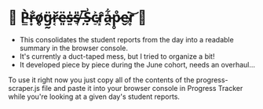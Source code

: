 # 🤖 P̴̳̀r̵̟̐o̸̥̕g̷̰̈ř̴͔ë̴͈s̶͍̍s̸͉̎ ̶̦̅Ṣ̴͗c̵̠͐r̷͙̂a̵̭͋p̷̥̊e̴̬͘r̷͎͝ 🤖

- This consolidates the student reports from the day into a readable summary in the browser console.
- It's currently a duct-taped mess, but I tried to organize a bit!
- It developed piece by piece during the June cohort, needs an overhaul...

To use it right now you just copy all of the contents of the progress-scraper.js file and paste it into your browser console in Progress Tracker while you're looking at a given day's student reports.
